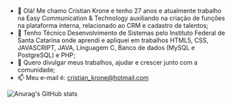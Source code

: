 - 👋 Olá! Me chamo Cristian Krone e tenho 27 anos e atualmente trabalho na Easy Communication & Technology auxiliando na criação de funções na plataforma interna, relacionado ao CRM e cadastro de talentos; 
- 🌱 Tenho Técnico Desenvolvimento de Sistemas pelo Instituto Federal de Santa Catarina onde aprendi e apliquei em trabalhos HTML5, CSS, JAVASCRIPT, JAVA, Linguagem C, Banco de dados (MySQL e PostgreSQL) e PHP;
- 💞️ Quero divulgar meus trabalhos, ajudar e crescer junto com a comunidade;
- 📫 Meu e-mail é:  cristian_krone@hotmail.com

<!---
CKrone/CKrone is a ✨ special ✨ repository because its `README.md` (this file) appears on your GitHub profile.
You can click the Preview link to take a look at your changes.
--->
![Anurag's GitHub stats](https://github-readme-stats.vercel.app/api?username=ckrone&show_icons=true&theme=radical)
